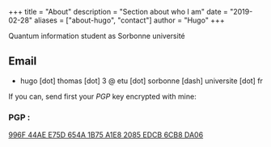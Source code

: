 +++
title = "About"
description = "Section about who I am"
date = "2019-02-28"
aliases = ["about-hugo", "contact"]
author = "Hugo"
+++

Quantum information student as Sorbonne université

## Email
- hugo [dot] thomas [dot] 3 @ etu [dot] sorbonne [dash] universite [dot] fr

If you can, send first your *PGP* key encrypted with mine:
### PGP :
<a href="gpg.txt" > 996F 44AE E75D 654A 1B75  A1E8 2085 EDCB 6CB8 DA06 </a>